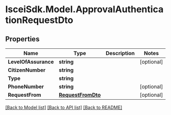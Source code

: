 # IsceiSdk.Model.ApprovalAuthenticationRequestDto

## Properties

Name | Type | Description | Notes
------------ | ------------- | ------------- | -------------
**LevelOfAssurance** | **string** |  | [optional] 
**CitizenNumber** | **string** |  | 
**Type** | **string** |  | 
**PhoneNumber** | **string** |  | [optional] 
**RequestFrom** | [**RequestFromDto**](RequestFromDto.md) |  | [optional] 

[[Back to Model list]](../README.md#documentation-for-models) [[Back to API list]](../README.md#documentation-for-api-endpoints) [[Back to README]](../README.md)

